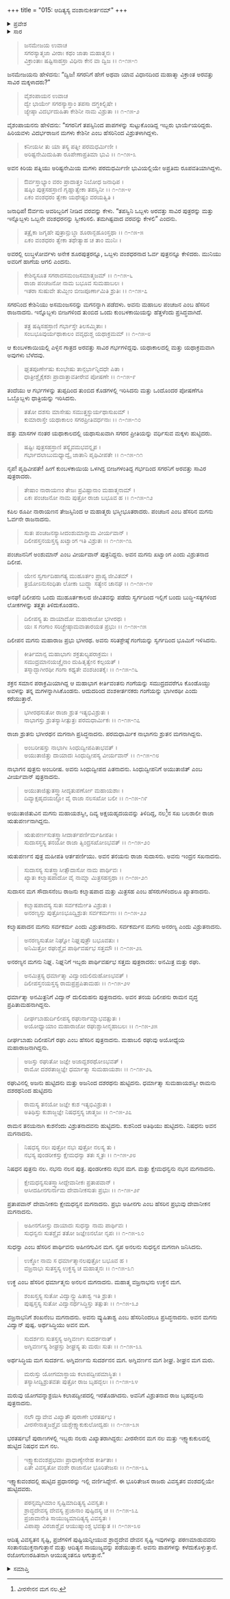 +++
title = "015: ಆದಿತ್ಯಸ್ಯ ವಂಶಾನುಕೀರ್ತನಮ್"
+++

<details><summary>ಪ್ರವೇಶ</summary>


।।   ಓಂ ಓಂ ನಮೋ ನಾರಾಯಣಾಯ।।   ಶ್ರೀ ವೇದವ್ಯಾಸಾಯ ನಮಃ ।।

ಶ್ರೀ ಕೃಷ್ಣದ್ವೈಪಾಯನ ವೇದವ್ಯಾಸ ವಿರಚಿತ  

**ಶ್ರೀ ಮಹಾಭಾರತ**

**ಖಿಲಭಾಗೇ ಹರಿವಂಶಃ**

**ಹರಿವಂಶ ಪರ್ವ**

**ಅಧ್ಯಾಯ 15**


</details>

<details><summary>ಸಾರ</summary>



</details>


>ಜನಮೇಜಯ ಉವಾಚ  
ಸಗರಸ್ಯಾತ್ಮಜಾ ವೀರಾಃ ಕಥಂ ಜಾತಾ ಮಹಾತ್ಮನಃ ।  
ವಿಕ್ರಾಂತಾಃ ಷಷ್ಟಿಸಾಹಸ್ರಾ ವಿಧಿನಾ ಕೇನ ವಾ ದ್ವಿಜ  ।।   ೧-೧೫-೧
> 
ಜನಮೇಜಯನು ಹೇಳಿದನು: “ದ್ವಿಜ! ಸಗರನಿಗೆ ಹೇಗೆ ಅಥವಾ ಯಾವ ವಿಧಾನದಿಂದ ಮಹಾತ್ಮಾ ವಿಕ್ರಾಂತ ಅರವತ್ತು ಸಾವಿರ ಮಕ್ಕಳಾದರು?”

>ವೈಶಂಪಾಯನ ಉವಾಚ  
ದ್ವೇ ಭಾರ್ಯೇ ಸಗರಸ್ಯಾಸ್ತಾಂ ತಪಸಾ ದಗ್ಧಕಿಲ್ಬಿಷೇ ।  
ಜ್ಯೇಷ್ಠಾ ವಿದರ್ಭದುಹಿತಾ ಕೇಶಿನೀ ನಾಮ ವಿಶ್ರುತಾ ।।   ೧-೧೫-೨
> 
ವೈಶಂಪಾಯನನು ಹೇಳಿದನು: “ಸಗರನಿಗೆ ತಪಸ್ಸಿನಿಂದ ಪಾಪಗಳನ್ನು ಸುಟ್ಟುಕೊಂಡಿದ್ದ ಇಬ್ಬರು ಭಾರ್ಯೆಯರಿದ್ದರು. ಹಿರಿಯವಳು ವಿದರ್ಭರಾಜನ ಮಗಳು ಕೇಶಿನೀ ಎಂಬ ಹೆಸರಿನಿಂದ ವಿಶ್ರುತಳಾಗಿದ್ದಳು.

>ಕನೀಯಸೀ ತು ಯಾ ತಸ್ಯ ಪತ್ನೀ ಪರಮಧರ್ಮಿಣೀ ।  
ಅರಿಷ್ಟನೇಮಿದುಹಿತಾ ರೂಪೇಣಾಪ್ರತಿಮಾ ಭುವಿ ।।   ೧-೧೫-೩
> 
ಅವನ ಕಿರಿಯ ಪತ್ನಿಯು ಅರಿಷ್ಟನೇಮಿಯ ಮಗಳು ಪರಮಧರ್ಮಿಣೀ ಭುವಿಯಲ್ಲಿಯೇ ಅಪ್ರತಿಮ ರೂಪವತಿಯಾಗಿದ್ದಳು.

>ಔರ್ವಸ್ತಾಭ್ಯಾಂ ವರಂ ಪ್ರಾದಾತ್ತಂ ನಿಬೋಧ ಜನಾಧಿಪ ।  
ಷಷ್ಠಿಂ ಪುತ್ರಸಹಸ್ರಾಣಿ ಗೃಹ್ಣಾತ್ವೇಕಾ ತಪಸ್ವಿನೀ ।।   ೧-೧೫-೪  
ಏಕಂ ವಂಶಧರಂ ತ್ವೇಕಾ ಯಥೇಷ್ಟಂ ವರಯತ್ವಿತಿ ।  
> 
ಜನಾಧಿಪ! ಔರ್ವನು ಅವರಿಬ್ಬರಿಗೆ ನೀಡಿದ ವರವನ್ನು ಕೇಳು. “ತಪಸ್ವಿನಿ ಒಬ್ಬಳು ಅರವತ್ತು ಸಾವಿರ ಪುತ್ರರನ್ನು ಮತ್ತು ಇನ್ನೊಬ್ಬಳು ಒಬ್ಬನೇ ವಂಶಧರನನ್ನು ಸ್ವೀಕರಿಸಲಿ. ತಮಗಿಷ್ಟವಾದ ವರವನ್ನು ಕೇಳಲಿ” ಎಂದನು.

>ತತ್ರೈಕಾ ಜಗೃಹೇ ಪುತ್ರಾನ್ಲುಬ್ಧಾ ಶೂರಾನ್ಬಹೂಂಸ್ತಥಾ ।।   ೧-೧೫-೫  
ಏಕಂ ವಂಶಧರಂ ತ್ವೇಕಾ ತಥೇತ್ಯಾಹ ಚ ತಾಂ ಮುನಿಃ ।  
> 
ಅವರಲ್ಲಿ ಲುಬ್ಧಳೋರ್ವಳು ಅನೇಕ ಶೂರಪುತ್ರರನ್ನೂ, ಒಬ್ಬಳು ವಂಶಧರನಾದ ಓರ್ವ ಪುತ್ರನನ್ನೂ ಕೇಳಿದರು. ಮುನಿಯು ಅವರಿಗೆ ಹಾಗೆಯ ಆಗಲಿ ಎಂದನು.

>ಕೇಶಿನ್ಯಸೂತ ಸಗರಾದಸಮಂಜಸಮಾತ್ಮಜಮ್ ।।   ೧-೧೫-೬  
ರಾಜಾ ಪಂಚಜನೋ ನಾಮ ಬಭೂವ ಸುಮಹಾಬಲಃ ।  
ಇತರಾ ಸುಷುವೇ ತುಮ್ಬೀಂ ಬೀಜಪೂರ್ಣಾಮಿತಿ ಶ್ರುತಿಃ ।।   ೧-೧೫-೭
> 
ಸಗರನಿಂದ ಕೇಶಿನಿಯು ಅಸಮಂಜಸನನ್ನು ಮಗನನ್ನಾಗಿ ಪಡೆದಳು. ಅವನು ಮಹಾಬಲ ಪಂಚಜನ ಎಂಬ ಹೆಸರಿನ ರಾಜನಾದನು. ಇನ್ನೊಬ್ಬಳು ಬೀಜಗಳಿಂದ ತುಂಬಿದ ಒಂದು ಕುಂಬಳಕಾಯಿಯನ್ನು ಹೆತ್ತಳೆಂದು ಪ್ರಸಿದ್ಧವಾಗಿದೆ.

>ತತ್ರ ಷಷ್ಠಿಸಹಸ್ರಾಣಿ ಗರ್ಭಾಸ್ತೇ ತಿಲಸಮ್ಮಿತಾಃ ।  
ಸಂಬಭೂವುರ್ಯಥಾಕಾಲಂ ವವೃಧುಶ್ಚ ಯಥಾಕ್ರಮಮ್ ।।   ೧-೧೫-೮
> 
ಆ ಕುಂಬಳಕಾಯಿಯಲ್ಲಿ ಎಳ್ಳಿನ ಗಾತ್ರದ ಅರವತ್ತು ಸಾವಿರ ಗರ್ಭಗಳಿದ್ದವು. ಯಥಾಕಾಲದಲ್ಲಿ ಮತ್ತು ಯಥಾಕ್ರಮವಾಗಿ ಅವುಗಳು ಬೆಳೆದವು.

>ಘೃತಪೂರ್ಣೇಷು ಕುಂಭೇಷು ತಾನ್ಗರ್ಭಾನ್ನಿದಧೇ ಪಿತಾ ।  
ಧಾತ್ರೀಶ್ಚೈಕೈಕಶಃ ಪ್ರಾದಾತ್ತಾವತೀರೇವ ಪೋಷಣೇ ।।   ೧-೧೫-೯
> 
ತಂದೆಯು ಆ ಗರ್ಭಗಳನ್ನು ತುಪ್ಪದಿಂದ ತುಂಬಿದ ಕೊಡಗಳಲ್ಲಿ ಇರಿಸಿದನು ಮತ್ತು ಒಂದೊಂದರ ಪೋಷಣೆಗೂ ಒಬ್ಬೊಬ್ಬಳು ಧಾತ್ರಿಯನ್ನು ಇರಿಸಿದನು.

>ತತೋ ದಶಸು ಮಾಸೇಷು ಸಮುತ್ತಸ್ಥುರ್ಯಥಾಸುಖಮ್ ।  
ಕುಮಾರಾಸ್ತೇ ಯಥಾಕಾಲಂ ಸಗರಪ್ರೀತಿವರ್ಧನಾಃ ।।   ೧-೧೫-೧೦
> 
ಹತ್ತು ಮಾಸಗಳ ನಂತರ ಯಥಾಕಾಲದಲ್ಲಿ ಯಥಾಸುಖವಾಗಿ ಸಗರನ ಪ್ರೀತಿಯನ್ನು ವರ್ಧಿಸುವ ಮಕ್ಕಳು ಹುಟ್ಟಿದರು.

>ಷಷ್ಟಿಃ ಪುತ್ರಸಹಸ್ರಾಣಿ ತಸ್ಯೈವಮಭವನ್ನೃಪ ।  
ಗರ್ಭಾದಲಾಬುಮಧ್ಯಾದ್ವೈ ಜಾತಾನಿ ಪೃಥಿವೀಪತೇ ।।   ೧-೧೫-೧೧
> 
ನೃಪ! ಪೃಥಿವೀಪತೇ! ಹೀಗೆ ಕುಂಬಳಕಾಯಿಯ ಒಳಗಿದ್ದ ಬೀಜಗಳಂತಿದ್ದ ಗರ್ಭದಿಂದ ಸಗರನಿಗೆ ಅರವತ್ತು ಸಾವಿರ ಪುತ್ರರಾದರು.

>ತೇಷಾಂ ನಾರಾಯಣಂ ತೇಜಃ ಪ್ರವಿಷ್ಟಾನಾಂ ಮಹಾತ್ಮನಾಮ್ ।  
ಏಕಃ ಪಂಚಜನೋ ನಾಮ ಪುತ್ರೋ ರಾಜಾ ಬಭೂವ ಹ ।।   ೧-೧೫-೧೨    
> 
ಕಪಿಲ ರೂಪೀ ನಾರಾಯಣನ ತೇಜಸ್ಸಿನಿಂದ ಆ ಮಹಾತ್ಮರು ಭಸ್ಮೀಭೂತರಾದರು. ಪಂಚಜನ ಎಂಬ ಹೆಸರಿನ ಮಗನು ಓರ್ವನೇ ರಾಜನಾದನು.

>ಸುತಃ ಪಂಚಜನಸ್ಯಾಸೀದಂಶುಮಾನ್ನಾಮ ವೀರ್ಯವಾನ್ ।  
ದಿಲೀಪಸ್ತನಯಸ್ತಸ್ಯ ಖಟ್ವಾಂಗ ಇತಿ ವಿಶ್ರುತಃ ।।   ೧-೧೫-೧೩
> 
ಪಂಚಜನನಿಗೆ ಅಂಶುಮಾನ್ ಎಂಬ ವೀರ್ಯವಾನ್ ಪುತ್ರನಿದ್ದನು. ಅವನ ಮಗನು ಖಟ್ವಾಂಗ ಎಂದು ವಿಶ್ರುತನಾದ ದಿಲೀಪ.

>ಯೇನ ಸ್ವರ್ಗಾದಿಹಾಗತ್ಯ ಮುಹೂರ್ತಂ ಪ್ರಾಪ್ಯ ಜೀವಿತಮ್ ।  
ತ್ರಯೋಽನುಸಂಧಿತಾ ಲೋಕಾ ಬುದ್ಧ್ಯಾ ಸತ್ಯೇನ ಚಾನಘ ।।   ೧-೧೫-೧೪
> 
ಅನಘ! ದಿಲೀಪನು ಒಂದು ಮುಹೂರ್ತಕಾಲದ ಜೀವಿತವನ್ನು ಪಡೆದು ಸ್ವರ್ಗದಿಂದ ಇಲ್ಲಿಗೆ ಬಂದು ಬುದ್ಧಿ-ಸತ್ಯಗಳಿಂದ ಲೋಕಗಳನ್ನು ತತ್ತ್ವತಃ ತಿಳಿದುಕೊಂಡನು.

>ದಿಲೀಪಸ್ಯ ತು ದಾಯಾದೋ ಮಹಾರಾಜೋ ಭಗೀರಥಃ ।  
ಯಃ ಸ ಗಂಗಾಂ ಸರಿಚ್ಛ್ರೇಷ್ಠಾಮವಾತಾರಯತ ಪ್ರಭುಃ ।।   ೧-೧೫-೧೫
> 
ದಿಲೀಪನ ಮಗನು ಮಹಾರಾಜ ಪ್ರಭು ಭಗೀರಥ. ಅವನು ಸರಿತಶ್ರೇಷ್ಠೆ ಗಂಗೆಯನ್ನು ಸ್ವರ್ಗದಿಂದ ಭೂಮಿಗೆ ಇಳಿಸಿದನು.

>ಕೀರ್ತಿಮಾನ್ಸ ಮಹಾಭಾಗಃ ಶಕ್ರತುಲ್ಯಪರಾಕ್ರಮಃ ।  
ಸಮುದ್ರಮಾನಯಚ್ಚೈನಾಂ ದುಹಿತೃತ್ವೇನ ಕಲ್ಪಯತ್ ।  
ತಸ್ಮಾದ್ಭಾಗೀರಥೀ ಗಂಗಾ ಕಥ್ಯತೇ ವಂಶಚಿಂತಕೈಃ ।।   ೧-೧೫-೧೬
> 
ಶಕ್ರನ ಸಮಾನ ಪರಾಕ್ರಮಿಯಾಗಿದ್ದ ಆ ಮಹಾಭಾಗ ಕೀರ್ತಿವಂತನು ಗಂಗೆಯನ್ನು ಸಮುದ್ರದವರೆಗೂ ಕೊಂಡೊಯ್ದು ಅವಳನ್ನು ತನ್ನ ಮಗಳನ್ನಾಗಿಸಿಕೊಂಡನು. ಆದುದರಿಂದ ವಂಶಕೀರ್ತನಕರು ಗಂಗೆಯನ್ನು ಭಾಗೀರಥೀ ಎಂದು ಕರೆಯುತ್ತಾರೆ.

>ಭಗೀರಥಸುತೋ ರಾಜಾ ಶ್ರುತ ಇತ್ಯಭಿವಿಶ್ರುತಃ ।  
ನಾಭಾಗಸ್ತು ಶ್ರುತಸ್ಯಾಸೀತ್ಪುತ್ರಃ ಪರಮಧಾರ್ಮಿಕಃ ।।   ೧-೧೫-೧೭
> 
ರಾಜಾ ಶ್ರುತನು ಭಗೀರಥನ ಮಗನಾಗಿ ಪ್ರಸಿದ್ಧನಾದನು. ಪರಮಧಾರ್ಮಿಕ ನಾಭಾಗನು ಶ್ರುತನ ಮಗನಾಗಿದ್ದನು.

>ಅಂಬರೀಷಸ್ತು ನಾಭಾಗಿಃ ಸಿಂಧುದ್ವೀಪಪಿತಾಭವತ್ ।  
ಅಯುತಾಜಿತ್ತು ದಾಯಾದಃ ಸಿಂಧುದ್ವೀಪಸ್ಯ ವೀರ್ಯವಾನ್ ।।   ೧-೧೫-೧೮
> 
ನಾಭಾಗನ ಪುತ್ರನು ಅಂಬರೀಷ. ಅವನು ಸಿಂಧುದ್ವೀಪದ ಪಿತನಾದನು. ಸಿಂಧುದ್ವೀಪನಿಗೆ ಅಯುತಾಜಿತ್ ಎಂಬ ವೀರ್ಯವಾನ್ ಪುತ್ರನಾದನು.

>ಅಯುತಾಜಿತ್ಸುತಸ್ತ್ವಾಸೀದೃತುಪರ್ಣೋ ಮಹಾಯಶಾಃ ।  
ದಿವ್ಯಾಕ್ಷಹೃದಯಜ್ಞೋ ವೈ ರಾಜಾ ನಲಸಖೋ ಬಲೀ ।।   ೧-೧೫-೧೯
> 
ಅಯುತಾಜಿತುವಿನ ಮಗನು ಮಹಾಯಶಸ್ವೀ, ದಿವ್ಯ ಅಕ್ಷಯಹೃದಯವನ್ನು ತಿಳಿದಿದ್ದ, ನಲ[^1]ನ ಸಖ ಬಲಶಾಲೀ ರಾಜಾ ಋತುಪರ್ಣನಾಗಿದ್ದನು.

>ಋತುಪರ್ಣಸುತಸ್ತ್ವಾಸೀದಾರ್ತಪರ್ಣಿರ್ಮಹೀಪತಿಃ ।  
ಸುದಾಸಸ್ತಸ್ಯ ತನಯೋ ರಾಜಾ ತ್ವಿಂದ್ರಸಖೋಽಭವತ್ ।।   ೧-೧೫-೨೦
> 
ಋತುಪರ್ಣನ ಪುತ್ರ ಮಹೀಪತಿ ಆರ್ತಪರ್ಣಿಯು. ಅವನ ತನಯನು ರಾಜಾ ಸುದಾಸನು. ಅವನು ಇಂದ್ರನ ಸಖನಾದನು.

>ಸುದಾಸಸ್ಯ ಸುತಸ್ತ್ವಾಸೀತ್ಸೌದಾಸೋ ನಾಮ ಪಾರ್ಥಿವಃ ।  
ಖ್ಯಾತಃ ಕಲ್ಮಾಷಪಾದೋ ವೈ ನಾಮ್ನಾ ಮಿತ್ರಸಹಸ್ತಥಾ ।।   ೧-೧೫-೨೧
> 
ಸುದಾಸನ ಮಗ ಸೌದಾಸನೆಂಬ ರಾಜನು ಕಲ್ಮಾಷಪಾದ ಮತ್ತು ಮಿತ್ರಸಹ ಎಂಬ ಹೆಸರುಗಳಿಂದಲೂ ಖ್ಯಾತನಾದನು.

>ಕಲ್ಮಾಷಪಾದಸ್ಯ ಸುತಃ ಸರ್ವಕರ್ಮೇತಿ ವಿಶ್ರುತಃ ।  
ಅನರಣ್ಯಸ್ತು ಪುತ್ರೋಽಭೂದ್ವಿಶ್ರುತಃ ಸರ್ವಕರ್ಮಣಃ ।।   ೧-೧೫-೨೨
> 
ಕಲ್ಮಾಷಪಾದನ ಮಗನು ಸರ್ವಕರ್ಮ ಎಂದು ವಿಶ್ರುತನಾದನು. ಸರ್ವಕರ್ಮನ ಮಗನು ಅನರಣ್ಯ ಎಂದು ವಿಶ್ರುತನಾದನು.

>ಅನರಣ್ಯಸುತೋ ನಿಘ್ನೋ ನಿಘ್ನಪುತ್ರೌ ಬಭೂವತುಃ ।  
ಅನಿಮಿತ್ರೋ ರಘುಶ್ಚೈವ ಪಾರ್ಥಿವರ್ಷಭ ಸತ್ತಮೌ ।।   ೧-೧೫-೨೩
> 
ಅನರಣ್ಯನ ಮಗನು ನಿಘ್ನ. ನಿಘ್ನನಿಗೆ ಇಬ್ಬರು ಪಾರ್ಥಿವರ್ಷಭ ಸತ್ತಮ ಪುತ್ರರಾದರು: ಅನಮಿತ್ರ ಮತ್ತು ರಘು.

>ಅನಮಿತ್ರಸ್ಯ ಧರ್ಮಾತ್ಮಾ ವಿದ್ವಾಂದುಲಿದುಹೋಽಭವತ್ ।  
ದಿಲೀಪಸ್ತನಯಸ್ತಸ್ಯ ರಾಮಪ್ರಪ್ರಪಿತಾಮಹಃ ।।   ೧-೧೫-೨೪
> 
ಧರ್ಮಾತ್ಮಾ ಅನಮಿತ್ರನಿಗೆ ವಿದ್ವಾನ್ ದುಲಿದುಹನು ಪುತ್ರನಾದನು. ಅವನ ತನಯ ದಿಲೀಪನು ರಾಮನ ವೃದ್ಧ ಪ್ರಪಿತಾಮಹನಾಗಿದ್ದನು.

>ದೀರ್ಘಬಾಹುರ್ದಿಲೀಪಸ್ಯ ರಘುರ್ನಾಮ್ನಾಭವತ್ಸುತಃ ।  
ಅಯೋಧ್ಯಾಯಾಂ ಮಹಾರಾಜೋ ರಘುಶ್ಚಾಸೀನ್ಮಹಾಬಲಃ ।।   ೧-೧೫-೨೫
> 
ದೀರ್ಘಬಾಹು ದಿಲೀಪನಿಗೆ ರಘು ಎಂಬ ಹೆಸರಿನ ಪುತ್ರನಾದನು. ಮಹಾಬಲಿ ರಘುವು ಅಯೋಧ್ಯೆಯ ಮಹಾರಾಜನಾಗಿದ್ದನು.

>ಅಜಸ್ತು ರಘುತೋ ಜಜ್ಞೇ ಅಜಾದ್ದಶರಥೋಽಭವತ್ ।  
ರಾಮೋ ದಶರತಾಜ್ಜಜ್ಞೇ ಧರ್ಮಾತ್ಮಾ ಸುಮಹಾಯಶಾಃ ।।   ೧-೧೫-೨೬
> 
ರಘುವಿನಲ್ಲಿ ಅಜನು ಹುಟ್ಟಿದನು ಮತ್ತು ಅಜನಿಂದ ದಶರಥನು ಹುಟ್ಟಿದನು. ಧರ್ಮಾತ್ಮಾ ಸುಮಹಾಯಶಸ್ವೀ ರಾಮನು ದಶರಥನಿಂದ ಹುಟ್ಟಿದನು

>ರಾಮಸ್ಯ ತನಯೋ ಜಜ್ಞೇ ಕುಶ ಇತ್ಯಭಿವಿಶ್ರುತಃ ।  
ಅತಿಥಿಸ್ತು ಕುಶಾಜ್ಜಜ್ಞೇ ನಿಷಧಸ್ತಸ್ಯ ಚಾತ್ಮಜಃ ।।   ೧-೧೫-೨೭
> 
ರಾಮನ ತನಯನಾಗಿ ಕುಶನೆಂದು ವಿಶ್ರುತನಾದವನು ಹುಟ್ಟಿದನು. ಕುಶನಿಂದ ಅತಿಥಿಯು ಹುಟ್ಟಿದನು. ನಿಷಧನು ಅವನ ಮಗನಾದನು.

>ನಿಷಧಸ್ಯ ನಲಃ ಪುತ್ರೋ ನಭಃ ಪುತ್ರೋ ನಲಸ್ಯ ತು ।  
ನಭಸ್ಯ ಪುಂಡರೀಕಸ್ತು ಕ್ಷೇಮಧನ್ವಾ ತತಃ ಸ್ಮೃತಃ ।।   ೧-೧೫-೨೮
> 
ನಿಷಧನ ಪುತ್ರನು ನಲ. ನಭನು ನಲನ ಪುತ್ರ. ಪುಂಡರೀಕನು ನಭನ ಮಗ. ಮತ್ತು ಕ್ಷೇಮಧನ್ವನು ನಭನ ಮಗನಾದನು.

>ಕ್ಷೇಮಧನ್ವಸುತಸ್ತ್ವಾಸೀದ್ದೇವಾನೀಕಃ ಪ್ರತಾಪವಾನ್ ।  
ಆಸೀದಹೀನಗುರ್ನಾಮ ದೇವಾನೀಕಸುತಃ ಪ್ರಭುಃ ।।   ೧-೧೫-೨೯
> 
ಪ್ರತಾಪವಾನ್ ದೇವಾನೀಕನು ಕ್ಷೇಮಧನ್ವನ ಮಗನಾದನು. ಪ್ರಭು ಅಹೀನಗು ಎಂಬ ಹೆಸರಿನ ಪ್ರಭುವು ದೇವಾನೀಕನ ಮಗನಾದನು.

>ಅಹೀನಗೋಸ್ತು ದಾಯಾದಃ ಸುಧನ್ವಾ ನಾಮ ಪಾರ್ಥಿವಃ ।  
ಸುಧನ್ವನಃ ಸುತಶ್ಚೈವ ತತೋ ಜಜ್ಞೇಽನಲೋ ನೃಪಃ ।।   ೧-೧೫-೩೦
> 
ಸುಧನ್ವಾ ಎಂಬ ಹೆಸರಿನ ಪಾರ್ಥಿವನು ಅಹೀನಗುವಿನ ಮಗ. ನೃಪ ಅನಲನು ಸುಧನ್ವನ ಮಗನಾಗಿ ಜನಿಸಿದನು.

>ಉಕ್ಥೋ ನಾಮ ಸ ಧರ್ಮಾತ್ಮಾನಲಪುತ್ರೋ ಬಭೂವ ಹ ।  
ವಜ್ರನಾಭಃ ಸುತಸ್ತಸ್ಯ ಉಕ್ಥಸ್ಯ ಚ ಮಹಾತ್ಮನಃ ।।   ೧-೧೫-೩೧
> 
ಉಕ್ಥ ಎಂಬ ಹೆಸರಿನ ಧರ್ಮಾತ್ಮನು ಅನಲನ ಮಗನಾದನು. ಮಹಾತ್ಮ ವಜ್ರನಾಭನು ಉಕ್ಥನ ಮಗ.

>ಶಂಖಸ್ತಸ್ಯ ಸುತೋ ವಿದ್ವಾನ್ವ್ಯುಷಿತಾಶ್ವ ಇತಿ ಶ್ರುತಃ ।  
ಪುಷ್ಪಸ್ತಸ್ಯ ಸುತೋ ವಿದ್ವಾನರ್ಥಸಿದ್ಧಿಸ್ತು ತತ್ಸುತಃ ।।   ೧-೧೫-೩೨
> 
ವಜ್ರನಾಭನಿಗೆ ಶಂಖನೆಂಬ ಮಗನಾದನು. ಅವನು ವ್ಯುಷಿತಾಶ್ವ ಎಂಬ ಹೆಸರಿನಿಂದಲೂ ಪ್ರಸಿದ್ಧನಾದನು. ಅವನ ಮಗನು ವಿದ್ವಾನ್ ಪುಷ್ಪ. ಅರ್ಥಸಿದ್ಧಿಯು ಅವನ ಮಗ.

>ಸುದರ್ಶನಃ ಸುತಸ್ತಸ್ಯ ಅಗ್ನಿವರ್ಣಃ ಸುದರ್ಶನಾತ್ ।  
ಅಗ್ನಿವರ್ಣಸ್ಯ ಶೀಘ್ರಸ್ತು ಶೀಘ್ರಸ್ಯ ತು ಮರುಃ ಸುತಃ ।।   ೧-೧೫-೩೩
> 
ಅರ್ಥಸಿದ್ಧಿಯ ಮಗ ಸುದರ್ಶನ. ಅಗ್ನಿವರ್ಣನು ಸುದರ್ಶನನ ಮಗ. ಅಗ್ನಿವರ್ಣನ ಮಗ ಶೀಘ್ರ. ಶೀಘ್ರನ ಮಗ ಮರು.

>ಮರುಸ್ತು ಯೋಗಮಾಸ್ಥಾಯ ಕಲಾಪದ್ವೀಪಮಾಸ್ಥಿತಃ ।  
ತಸ್ಯಾಸೀದ್ವಿಶ್ರುತವತಃ ಪುತ್ರೋ ರಾಜ ಬೃಹದ್ಬಲಃ ।।   ೧-೧೫-೩೪
> 
ಮರುವು ಯೋಗವನ್ನಾಶ್ರಯಿಸಿ ಕಲಾಪದ್ವೀಪದಲ್ಲಿ ಇರತೊಡಗಿದನು. ಅವನಿಗೆ ವಿಶ್ರುತನಾದ ರಾಜ ಬೃಹದ್ಬಲನು ಪುತ್ರನಾದನು.

>ನಲೌ ದ್ವಾವೇವ ವಿಖ್ಯಾತೌ ಪುರಾಣೇ ಭರತರ್ಷಭ ।  
ವೀರಸೇನಾತ್ಮಜಶ್ಚೈವ ಯಶ್ಚೇಕ್ಷ್ವಾಕುಕುಲೋದ್ವಹಃ ।।   ೧-೧೫-೩೫
> 
ಭರತರ್ಷಭ! ಪುರಾಣಗಳಲ್ಲಿ ಇಬ್ಬರು ನಲರು ವಿಖ್ಯಾತರಾಗಿದ್ದರು: ವೀರಸೇನನ ಮಗ ನಲ ಮತ್ತು ಇಕ್ಷ್ವಾಕುಕುಲದಲ್ಲಿ ಹುಟ್ಟಿದ ನಿಷಧನ ಮಗ ನಲ.

>ಇಕ್ಷ್ವಾಕುವಂಶಪ್ರಭವಾಃ ಪ್ರಾಧಾಣ್ಯೇನೇಹ ಕೀರ್ತಿತಾಃ ।  
ಏತೇ ವಿವಸ್ವತೋ ವಂಶೇ ರಾಜಾನೋ ಭೂರಿತೇಜಸಃ ।।   ೧-೧೫-೩೬
> 
ಇಕ್ಷ್ವಾಕುವಂಶದಲ್ಲಿ ಹುಟ್ಟಿದ ಪ್ರಧಾನರನ್ನು ಇಲ್ಲಿ ವರ್ಣಿಸಿದ್ದೇನೆ. ಈ ಭೂರಿತೇಜಸ ರಾಜರು ವಿವಸ್ವತನ ವಂಶದಲ್ಲಿಯೇ ಹುಟ್ಟಿದವರು.

>ಪಠನ್ಸಮ್ಯಗಿಮಾಂ ಸೃಷ್ಟಿಮಾದಿತ್ಯಸ್ಯ ವಿವಸ್ವತಃ ।  
ಶ್ರಾದ್ಧದೇವಸ್ಯ ದೇವಸ್ಯ ಪ್ರಜಾನಾಂ ಪುಷ್ಟಿದಸ್ಯ ಚ ।।   ೧-೧೫-೩೭  
ಪ್ರಜಾವಾನೇತಿ ಸಾಯುಜ್ಯಮಾದಿತ್ಯಸ್ಯ ವಿವಸ್ವತಃ ।  
ವಿಪಾಪ್ಮಾ ವಿರಜಾಶ್ಚೈವ ಆಯುಷ್ಮಾಂಶ್ಚ ಭವತ್ಯುತ ।।   ೧-೧೫-೩೮
> 
ಆದಿತ್ಯ ವಿವಸ್ವತನ ಸೃಷ್ಟಿ, ಪ್ರಜೆಗಳಿಗೆ ಪುಷ್ಟಿಯನ್ನೀಯುವ ಶ್ರಾದ್ಧದೇವ ದೇವನ ಸೃಷ್ಟಿ ಇವುಗಳನ್ನು ಪಠಣಮಾಡುವವನು ಸಂತಾನಯುಕ್ತನಾಗುತ್ತಾನೆ ಮತ್ತು ಆದಿತ್ಯನ ಸಾಯುಜ್ಯವನ್ನು ಪಡೆಯುತ್ತಾನೆ. ಅವನು ಪಾಪಗಳನ್ನು ಕಳೆದುಕೊಳ್ಳುತ್ತಾನೆ. ರಜೋಗುಣರಹಿತನಾಗಿ ಆಯುಷ್ಮಂತನೂ ಆಗುತ್ತಾನೆ.”


<details><summary>ಸಮಾಪ್ತಿ</summary>

ಇತಿ ಶ್ರೀಮಹಾಭಾರತೇ ಖಿಲೇಷು ಹರಿವಂಶಪರ್ವಣಿ ಆದಿತ್ಯಸ್ಯ ವಂಶಾನುಕೀರ್ತನಂ ನಾಮ ಪಂಚದಶೋಽಧ್ಯಾಯಃ

</details>

[^1]: ವೀರಸೇನನ ಮಗ ನಲ.
